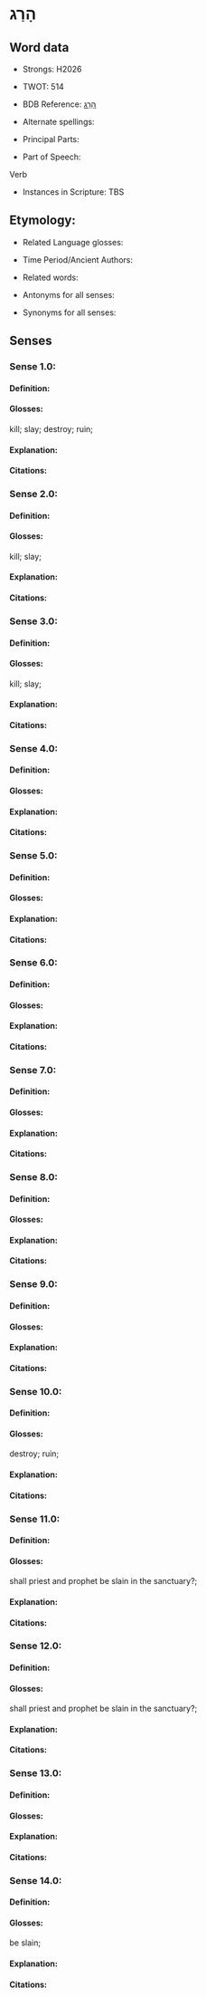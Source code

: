 # הָרַג

<!-- Status: S2="NeedsEdits" -->
<!-- Lexica used for edits:   -->

## Word data

* Strongs: H2026

* TWOT: 514

* BDB Reference: [הָרַג](rc://en/bdb/dict/e.cc.aa)

* Alternate spellings:

* Principal Parts:

* Part of Speech:

Verb

* Instances in Scripture: TBS

## Etymology:

* Related Language glosses:

* Time Period/Ancient Authors:

* Related words:

* Antonyms for all senses:

* Synonyms for all senses:

## Senses

### Sense 1.0:

#### Definition:

#### Glosses:

kill; slay; destroy; ruin; 

#### Explanation:

#### Citations:



### Sense 2.0:

#### Definition:

#### Glosses:

kill; slay; 

#### Explanation:

#### Citations:



### Sense 3.0:

#### Definition:

#### Glosses:

kill; slay; 

#### Explanation:

#### Citations:



### Sense 4.0:

#### Definition:

#### Glosses:



#### Explanation:

#### Citations:



### Sense 5.0:

#### Definition:

#### Glosses:



#### Explanation:

#### Citations:



### Sense 6.0:

#### Definition:

#### Glosses:



#### Explanation:

#### Citations:



### Sense 7.0:

#### Definition:

#### Glosses:



#### Explanation:

#### Citations:



### Sense 8.0:

#### Definition:

#### Glosses:



#### Explanation:

#### Citations:



### Sense 9.0:

#### Definition:

#### Glosses:



#### Explanation:

#### Citations:



### Sense 10.0:

#### Definition:

#### Glosses:

destroy; ruin; 

#### Explanation:

#### Citations:



### Sense 11.0:

#### Definition:

#### Glosses:

shall priest and prophet be slain in the sanctuary?; 

#### Explanation:

#### Citations:



### Sense 12.0:

#### Definition:

#### Glosses:

shall priest and prophet be slain in the sanctuary?; 

#### Explanation:

#### Citations:



### Sense 13.0:

#### Definition:

#### Glosses:



#### Explanation:

#### Citations:



### Sense 14.0:

#### Definition:

#### Glosses:

be slain; 

#### Explanation:

#### Citations:



